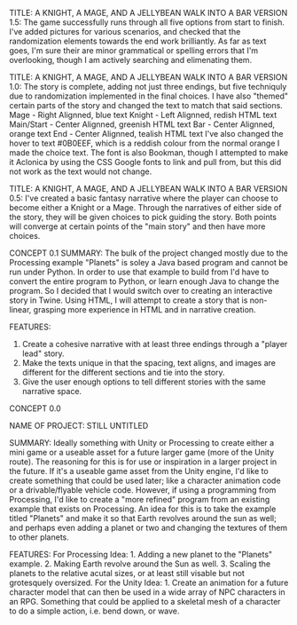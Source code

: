 TITLE: A KNIGHT, A MAGE, AND A JELLYBEAN WALK INTO A BAR
VERSION 1.5: The game successfully runs through all five options from start to finish. I've added pictures for various scenarios, and checked that the randomization elements towards the end work brilliantly. As far as text goes, I'm sure their are minor grammatical or spelling errors that I'm overlooking, though I am actively searching and elimenating them.

TITLE: A KNIGHT, A MAGE, AND A JELLYBEAN WALK INTO A BAR
VERSION 1.0: The story is complete, adding not just three endings, but five techniquly due to randomization implemented in the final choices. I have also "themed" certain parts of the story and changed the text to match that said sections.
Mage - Right Alignned, blue text
Knight - Left Alignned, redish HTML text
Main/Start - Center Alignned, greenish HTML text
Bar - Center Alignned, orange text
End - Center Alignned, tealish HTML text
I've also changed the hover to text #0B0EEF, which is a reddish colour from the normal orange I made the choice text. The font is also Bookman, though I attempted to make it Aclonica by using the CSS Google fonts to link and pull from, but this did not work as the text would not change.

TITLE: A KNIGHT, A MAGE, AND A JELLYBEAN WALK INTO A BAR
VERSION 0.5: I've created a basic fantasy narrative where the player can choose to become either a Knight or a Mage. Through the narratives of either side of the story, they will be given choices to pick guiding the story. Both points will converge at certain points of the "main story" and then have more choices.

CONCEPT 0.1
SUMMARY: The bulk of the project changed mostly due to the Processing example "Planets" is soley a Java based program and cannot be run under Python. In order to use that example to build from I'd have to convert the entire program to Python, or learn enough Java to change the program. So I decided that I would switch over to creating an interactive story in Twine. Using HTML, I will attempt to create a story that is non-linear, grasping more experience in HTML and in narrative creation. 

FEATURES:
1. Create a cohesive narrative with at least three endings through a "player lead" story.
2. Make the texts unique in that the spacing, text aligns, and images are different for the different sections and tie into the story.
3. Give the user enough options to tell different stories with the same narrative space.

CONCEPT 0.0

NAME OF PROJECT: STILL UNTITLED

SUMMARY: Ideally something with Unity or Processing to create either a mini game or a useable asset for a future larger game (more of the Unity route). The reasoning for this is for use or inspiration in a larger project in the future. If it's a useable game asset from the Unity engine, I'd like to create something that could be used later; like a character animation code or a drivable/flyable vehicle code. However, if using a programming from Processing, I'd like to create a "more refined" program from an existing example that exists on Processing. An idea for this is to take the example titled "Planets" and make it so that Earth revolves around the sun as well; and perhaps even adding a planet or two and changing the textures of them to other planets.

FEATURES: 
For Processing Idea: 1. Adding a new planet to the "Planets" example. 2. Making Earth revolve around the Sun as well. 3. Scaling the planets to the relative acutal sizes, or at least still visable but not grotesquely oversized.
For the Unity Idea: 1. Create an animation for a future character model that can then be used in a wide array of NPC characters in an RPG. Something that could be applied to a skeletal mesh of a character to do a simple action, i.e. bend down, or wave.